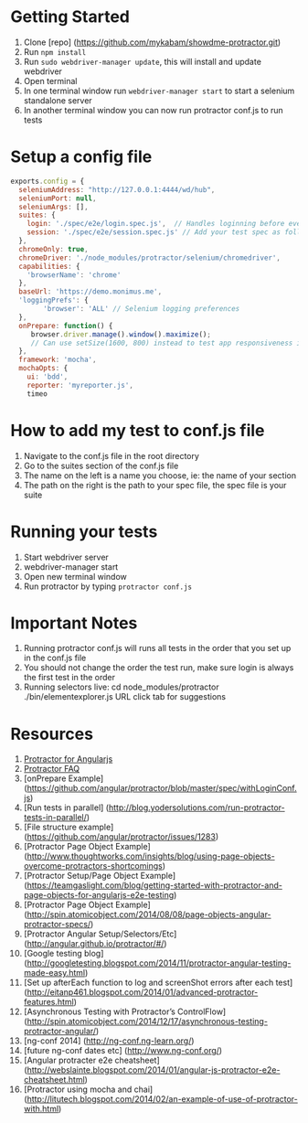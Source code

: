 # Getting Started

1. Clone [repo] (https://github.com/mykabam/showdme-protractor.git)
2. Run `npm install` 
3. Run `sudo webdriver-manager update`, this will install and update webdriver 
4. Open terminal
5. In one terminal window run `webdriver-manager start` to start a selenium standalone server
6. In another terminal window you can now run protractor conf.js to run tests

# Setup a config file
```javascript
exports.config = {
  seleniumAddress: "http://127.0.0.1:4444/wd/hub",
  seleniumPort: null,
  seleniumArgs: [],
  suites: {
    login: './spec/e2e/login.spec.js',  // Handles loginning before every test
    session: './spec/e2e/session.spec.js' // Add your test spec as follows
  },
  chromeOnly: true,
  chromeDriver: './node_modules/protractor/selenium/chromedriver',
  capabilities: {
    'browserName': 'chrome'
  },
  baseUrl: 'https://demo.monimus.me',
  'loggingPrefs': {
        'browser': 'ALL' // Selenium logging preferences
  },
  onPrepare: function() {
     browser.driver.manage().window().maximize();
     // Can use setSize(1600, 800) instead to test app responsiveness in the future
  },
  framework: 'mocha',
  mochaOpts: {
    ui: 'bdd',
    reporter: 'myreporter.js',
    timeo
```

# How to add my test to conf.js file

1. Navigate to the conf.js file in the root directory
2. Go to the suites section of the conf.js file
3. The name on the left is a name you choose, ie: the name of your section
4. The path on the right is the path to your spec file, the spec file is your suite

# Running your tests

1. Start webdriver server
2. webdriver-manager start
3. Open new terminal window
4. Run protractor by typing `protractor conf.js` 

# Important Notes

1. Running protractor conf.js will runs all tests in the order that you set up in the conf.js file
2. You should not change the order the test run, make sure login is always the first test in the order
3. Running selectors live: cd node_modules/protractor ./bin/elementexplorer.js URL click tab for suggestions

# Resources
1. [Protractor for Angularjs](http://ramonvictor.github.io/protractor/slides/#/)
2. [Protractor FAQ](https://github.com/angular/protractor/blob/master/docs/faq.md)
3. [onPrepare Example] (https://github.com/angular/protractor/blob/master/spec/withLoginConf.js)
4. [Run tests in parallel] (http://blog.yodersolutions.com/run-protractor-tests-in-parallel/)
5. [File structure example] (https://github.com/angular/protractor/issues/1283)
6. [Protractor Page Object Example] (http://www.thoughtworks.com/insights/blog/using-page-objects-overcome-protractors-shortcomings)
7. [Protractor Setup/Page Object Example] (https://teamgaslight.com/blog/getting-started-with-protractor-and-page-objects-for-angularjs-e2e-testing)
8. [Protractor Page Object Example] (http://spin.atomicobject.com/2014/08/08/page-objects-angular-protractor-specs/)
9. [Protractor Angular Setup/Selectors/Etc] (http://angular.github.io/protractor/#/)
10. [Google testing blog] (http://googletesting.blogspot.com/2014/11/protractor-angular-testing-made-easy.html)
11. [Set up afterEach function to log and screenShot errors after each test] (http://eitanp461.blogspot.com/2014/01/advanced-protractor-features.html)
12. [Asynchronous Testing with Protractor’s ControlFlow] (http://spin.atomicobject.com/2014/12/17/asynchronous-testing-protractor-angular/)
13. [ng-conf 2014] (http://ng-conf.ng-learn.org/)
14. [future ng-conf dates etc] (http://www.ng-conf.org/)
15. [Angular protracter e2e cheatsheet] (http://webslainte.blogspot.com/2014/01/angular-js-protractor-e2e-cheatsheet.html)
16. [Protractor using mocha and chai] (http://litutech.blogspot.com/2014/02/an-example-of-use-of-protractor-with.html)
